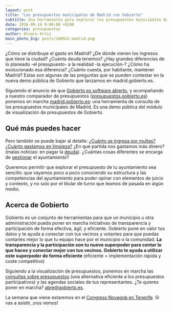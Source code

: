 ```yaml
---
layout: post
title: "Los presupuestos municipales de Madrid con Gobierto"
subtitle: Una herramienta para explorar los presupuestos municipales de la capital 
date: 2016-09-14 9:00:00 +0100
categories: presupuestos
author: Álvaro Ortiz
main_photo_big: posts/160922-madrid.png
---
```


¿Cómo se distribuye el gasto en Madrid? ¿De dónde vienen los ingresos que tiene la ciudad? ¿Cuánta deuda tenemos? ¿Hay grandes diferencias de lo planeado -el presupuesto- a la realidad -la ejecución-? ¿Cómo ha evolucionado esa diferencia? ¿Cuánto cuesta, por habitante, mantener Madrid? Estas son algunas de las preguntas que se pueden contestar en la nueva demo pública de Gobierto que lanzamos en madrid.gobierto.es.

Siguiendo el anuncio de que [Gobierto es software abierto](/blog/20160914-gobierto-open-source.html), y acompañando a nuestro comparador de presupuestos ([presupuestos.gobierto.es](https://presupuestos.gobierto.es)) ponemos en marcha [madrid.gobierto.es](http://madrid.gobierto.es): una herramienta de consulta de los presupuestos municipales de Madrid. Es una demo pública del módulo de visualización de presupuestos de Gobierto.

## Qué más puedes hacer

Pero también se puede bajar al detalle: [¿Cuánto se ingresa por multas?](https://madrid.gobierto.es/presupuestos/partidas/391/2016/economic/I) [¿Cuánto gastamos en limpieza?](https://madrid.gobierto.es/presupuestos/partidas/163/2016/functional/G) ¿En qué partida nos gastamos más dinero? (malas noticias: en pagar la [deuda](https://madrid.gobierto.es/presupuestos/partidas/011/2016/functional/G)). ¿Cuántas cosas diferentes se encarga de [gestionar](https://madrid.gobierto.es/presupuestos/resumen/2016) el ayuntamiento?

Queremos permitir que explorar el presupuesto de tu ayuntamiento sea sencillo: que vayamos poco a poco conociendo su estructura y las competencias del ayuntamiento  para poder opinar con elementos de juicio y contexto, y no solo por el titular de turno que leamos de pasada en algún medio. 

## Acerca de Gobierto

Gobierto es un conjunto de herramientas para que un municipio u otra administración pueda poner en marcha iniciativas de transparencia y participación de forma efectiva, ágil, y eficiente. Gobierto pone en valor tus datos y te ayuda a conectar con tus vecinos y votantes para que puedas contarles mejor lo que tu equipo hace por el municipio o la comunidad. **La transparencia y la participación son tu nuevo superpoder para contar lo que haces y conectar mejor con tus vecinos. Gobierto te ayuda a utilizar este superpoder de forma eficiente** (eficiente = implementación rápida y coste competitivo)

Siguiendo a la visualización de presupuestos, ponemos en marcha las [consultas sobre presupuestos](/presupuestos_participativos_consultas/) (una alternativa eficiente a los presupuestos participativos) y las agendas sociales de tus representantes. ¿Te quieres poner en marcha? [abre@gobierto.es](mailto:abre@gobierto.es).

La semana que viene estaremos en el [Congreso Novagob en Tenerife](/blog/20160914-congreso-novagob.html). Si vas a asistir, ¡nos vemos!

